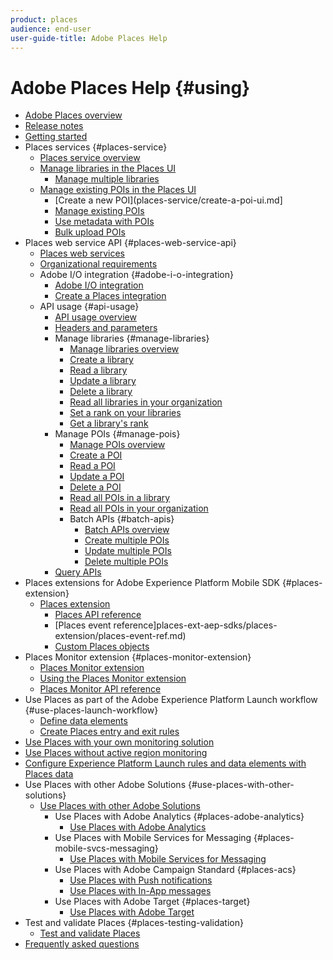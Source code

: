 ```yaml
---
product: places
audience: end-user
user-guide-title: Adobe Places Help
---
```


# Adobe Places Help {#using}

+ [Adobe Places overview](home.md)
+ [Release notes](release-notes.md)
+ [Getting started](getting-started.md)
+ Places services {#places-service}
  + [Places service overview](places-service/places-services-overview.md)
  + [Manage libraries in the Places UI](places-services-overview/manage-libraries-in-the-places-ui.md)
    + [Manage multiple libraries](places-services-overview/manage-libraries-in-the-places-ui.md)
  + [Manage existing POIs in the Places UI](places-services-overview/managing-pois-in-the-places-ui.md) 
    + [Create a new POI](places-service/create-a-poi-ui.md]
    + [Manage existing POIs](places-services-overview/managing-pois-in-the-places-ui.md)
    + [Use metadata with POIs](places-services-overview/metadata-with-pois.md)
    + [Bulk upload POIs](places-services-overviewe/bulk-upload-pois.md)
+ Places web service API {#places-web-service-api}
  + [Places web services](places-web-service-api/places-web-services.md)
  + [Organizational requirements](places-web-service-api/organizational-requirements.md)
  + Adobe I/O integration {#adobe-i-o-integration}
    + [Adobe I/O integration](places-web-services-api/adobe-i-o-integration/adobe-i-o-integration.md)
    + [Create a Places integration](places-web-services-api/adobe-i-o-integration/create-a-places-integration.md)
  + API usage {#api-usage}
    + [API usage overview](places-web-services-api/api-usage/api-usage.md)
    + [Headers and parameters](places-web-services-api/api-usage/headers-and-parameters.md)
    + Manage libraries {#manage-libraries}
      + [Manage libraries overview](places-web-services-api/api-usage/manage-libraries//manage-libraries/manage-libraries.md)
      + [Create a library](places-web-services-api/api-usage/manage-libraries/create-a-library.md)
      + [Read a library](places-web-services-api/api-usage/manage-libraries/read-a-library.md)
      + [Update a library](places-web-services-api/api-usage/manage-libraries/update-a-library.md)
      + [Delete a library](places-web-services-api/api-usage/manage-libraries/delete-a-library.md)
      + [Read all libraries in your organization](places-web-services-api/api-usage/manage-libraries/read-all-libraries-in-your-organization.md)
      + [Set a rank on your libraries](places-web-services-api/api-usage/manage-libraries/set-a-ran-on-your-libraries.md)
      + [Get a library's rank](places-web-services-api/api-usage/manage-libraries/get-a-librarys-rank.md)
    + Manage POIs {#manage-pois}
      + [Manage POIs overview](places-web-services-api/api-usage/manage-pois/manage-pois.md)
      + [Create a POI](places-web-services-api/api-usage/manage-pois/create-a-poi.md)
      + [Read a POI](places-web-services-api/api-usage/manage-pois/read-a-poi.md)
      + [Update a POI](places-web-services-api/api-usage/manage-pois/update-a-poi.md)
      + [Delete a POI](places-web-services-api/api-usage/manage-pois/delete-a-poi.md)
      + [Read all POIs in a library](places-web-services.md/api-usage/manage-pois/read-all-pois-in-a-library.md)
      + [Read all POIs in your organization](places-web-services-api/api-usage/manage-pois/read-all-pois-in-your-organization.md)
      + Batch APIs {#batch-apis}
        + [Batch APIs overview](places-web-services-api/api-usage/manage-pois/batch-apis/manage-pois/batch-apis.md)
        + [Create multiple POIs](places-web-services-api/api-usage/manage-pois/batch-apis/create-multiple-pois.md)
        + [Update multiple POIs](places-web-services-api/api-usage/manage-pois/batch-apis/update-multiple-pois.md)
        + [Delete multiple POIs](places-web-services-api/api-usage/manage-pois/batch-apis/delete-multiple-pois.md)
    + [Query APIs](places-web-services-api/api-usage/query-apis.md)
+ Places extensions for Adobe Experience Platform Mobile SDK {#places-extension}
  + [Places extension](places-ext-aep-sdks/places-extension/places-extension.md)
    + [Places API reference](places-ext-aep-sdks/places-extension/places-api-reference.md)
    + [Places event reference]places-ext-aep-sdks/places-extension/places-event-ref.md)
    + [Custom Places objects](places-ext-aep-sdks/places-extension/cust-places-objects.md)
+ Places Monitor extension {#places-monitor-extension}
  + [Places Monitor extension](places-ext-aep-sdks/places-monitor-extension/places-monitor-extension.md)
  + [Using the Places Monitor extension](places-ext-aep-sdks/places-monitor-extension/using-places-monitor-extension.md)
  + [Places Monitor API reference](places-ext-aep-sdks/places-monitor-extension/places-monitor-api-reference.md)
+ Use Places as part of the Adobe Experience Platform Launch workflow {#use-places-launch-workflow}
  + [Define data elements](use-places-launch-workflow/define-data-elements.md)
  + [Create Places entry and exit rules](use-places-launch-workflow/create-rule-places-property.md)
+ [Use Places with your own monitoring solution](using-your-own-monitor.md)
+ [Use Places without active region monitoring](use-places-without-active-monitoring.md)
+ [Configure Experience Platform Launch rules and data elements with Places data](rules-data-elements-places-data.md)
+ Use Places with other Adobe Solutions {#use-places-with-other-solutions}
  + [Use Places with other Adobe Solutions](use-places-with-other-solutions/use-places-with-other-solutions.md)
    + Use Places with Adobe Analytics {#places-adobe-analytics}
      + [Use Places with Adobe Analytics](use-places-with-other-solutions/places-adobe-analytics/use-places-adobe-analytics.md)
    + Use Places with Mobile Services for Messaging {#places-mobile-svcs-messaging}
      + [Use Places with Mobile Services for Messaging](use-places-with-other-solutions/places-mobile-svcs-for-messaging/use-places-mobie-svcs-messaging.md)
    + Use Places with Adobe Campaign Standard {#places-acs}
      + [Use Places with Push notifications](use-places-with-other-solutions/places-acs/places-acs-push-notifications.md)
      + [Use Places with In-App messages](use-places-with-other-solutions/places-acs/places-acs-in-app-messages.md)
    + Use Places with Adobe Target {#places-target}
      + [Use Places with Adobe Target](use-places-with-other-solutions/places-target/places-target.md)
+ Test and validate Places {#places-testing-validation}
  + [Test and validate Places](places-testing-validation/test-validate-places.md)
+ [Frequently asked questions](places-faqs.md)